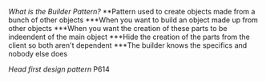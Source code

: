 *What is the Builder Pattern?*
**Pattern used to create objects made from a bunch of other objects
***When you want to build an object made up from other objects
***When you want the creation of these parts to be indeendent of the main object
***Hide the creation of the parts from the client so both aren't dependent
***The builder knows the specifics and nobody else does

*Head first design pattern*
P614

